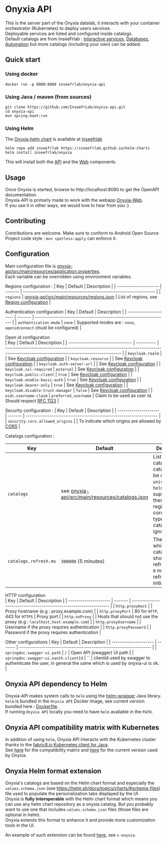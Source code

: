 # Onyxia API

This is the server part of the Onyxia datalab, it interacts with your container orchestrator (Kubernetes) to deploy users services.  
Deployable services are listed and configured inside catalogs.  
Default catalogs are from InseeFrlab : [Interactive services](https://inseefrlab.github.io/helm-charts-interactive-services), [Databases](https://inseefrlab.github.io/helm-charts-databases), [Automation](https://inseefrlab.github.io/helm-charts-automation) but more catalogs (including your own) can be added.

## Quick start

### Using docker

```
docker run -p 8080:8080 inseefrlab/onyxia-api
```

### Using Java / maven (from sources)

```
git clone https://github.com/InseeFrLab/onyxia-api.git
cd onyxia-api
mvn spring-boot:run
```

### Using Helm

The [Onyxia helm chart](https://github.com/InseeFrLab/helm-charts/tree/master/charts/onyxia) is available at [inseefrlab](https://github.com/InseeFrLab/helm-charts)

```
helm repo add inseefrlab https://inseefrlab.github.io/helm-charts
helm install inseefrlab/onyxia
```

This will install both the [API](https://github.com/InseeFrLab/onyxia-api) and the [Web](https://github.com/inseefrlab/onyxia-web) components.

## Usage

Once Onyxia is started, browse to http://localhost:8080 to get the OpenAPI documentation.  
Onyxia-API is primarly made to work with the webapp [Onyxia-Web](https://github.com/inseefrlab/onyxia-web).  
If you use it in other ways, we would love to hear from you :)

## Contributing

Contributions are welcome.
Make sure to conform to Android Open Source Project code style : `mvn spotless:apply` can enforce it.

## Configuration

Main configuration file is [onyxia-api/src/main/resources/application.properties](onyxia-api/src/main/resources/application.properties).  
Each variable can be overridden using environment variables.  

Regions configuration :
| Key | Default | Description |
| --------------------- | ------- | ------------------------------------------------------------------ |
| `regions` | [onyxia-api/src/main/resources/regions.json](onyxia-api/src/main/resources/regions.json) | List of regions, see [Region configuration](docs/region-configuration.md) |

Authentication configuration
| Key | Default | Description |
| --------------------- | ------- | ------------------------------------------------------------------ |
| `authentication.mode` | `none` | Supported modes are : `none`, `openidconnect` (must be configured) |

Open id configuration  
| Key | Default | Description |
| -------------------------------- | ---------- | ---------------------------------------------------------------------------------------------------------------------------------------- |
| `keycloak.realm` | | See [Keycloak configuration](https://www.keycloak.org/docs/latest/securing_apps/#_java_adapter_config) |
| `keycloak.resource` | | See [Keycloak configuration](https://www.keycloak.org/docs/latest/securing_apps/#_java_adapter_config) |
| `keycloak.auth-server-url` | | See [Keycloak configuration](https://www.keycloak.org/docs/latest/securing_apps/#_java_adapter_config) |
| `keycloak.ssl-required` | `external` | See [Keycloak configuration](https://www.keycloak.org/docs/latest/securing_apps/#_java_adapter_config) |
| `keycloak.public-client` | `true` | See [Keycloak configuration](https://www.keycloak.org/docs/latest/securing_apps/#_java_adapter_config) |
| `keycloak.enable-basic-auth` | `true` | See [Keycloak configuration](https://www.keycloak.org/docs/latest/securing_apps/#_java_adapter_config) |
| `keycloak.bearer-only` | `true` | See [Keycloak configuration](https://www.keycloak.org/docs/latest/securing_apps/#_java_adapter_config) |
| `keycloak.disable-trust-manager` | `false` | See [Keycloak configuration](https://www.keycloak.org/docs/latest/securing_apps/#_java_adapter_config) |
| `oidc.username-claim` | `preferred_username` | Claim to be used as user id. Should respect [RFC 1123](https://kubernetes.io/docs/concepts/overview/working-with-objects/names/#dns-label-names) |

Security configuration :
| Key | Default | Description |
| --------------------- | ------- | ------------------------------------------------------------------ |
| `security.cors.allowed_origins` | | To indicate which origins are allowed by [CORS](https://developer.mozilla.org/en-US/docs/Web/HTTP/CORS) |

Catalogs configuration :

| Key | Default | Description |
| --------------------- | ---------------------------------------------------------------------------------------------- | --------------------------------------------------------------------------------------------------------------------------------------------------------------------- |
| `catalogs` | see [onyxia-api/src/main/resources/catalogs.json](onyxia-api/src/main/resources/catalogs.json) | List of catalogs. Each catalog can be of type `universe` or `helm`. Mixing is supported. If there is no region of corresponding type then the catalog will be ignored |
| `catalogs.refresh.ms` | `300000` (5 minutes) | The rate at which the catalogs should be refreshed. `<= 0` means no refreshs after initial loading |

HTTP configuration  
| Key | Default | Description |
| --------------------- | ------- | ------------------------------------------------------------------ |
| `http.proxyHost` | | Proxy hostname (e.g : proxy.example.com) |
| `http.proxyPort` | 80 for `HTTP`, 443 for `HTTPS` | Proxy port |
| `http.noProxy` | | Hosts that should not use the proxy (e.g : `localhost,host.example.com`) |
| `http.proxyUsername` | | Username if the proxy requires authentication |
| `http.proxyPassword` | | Password if the proxy requires authentication |

Other configurations
| Key | Default | Description |
| --------------------- | ------- | ------------------------------------------------------------------ |
| `springdoc.swagger-ui.path` | `/` | Open API (swagger) UI path |
| `springdoc.swagger-ui.oauth.clientId` | `` | clientid used by swagger to authenticate the user, in general the same which is used by onyxia-ui is ok. |

## Onyxia API dependency to Helm

Onyxia-API makes system calls to `helm` using the [helm-wrapper](helm-wrapper) Java library.  
`helm` is bundled in the `Onyxia API` Docker image, see current version bundled here : [Dockerfile](onyxia-api/Dockerfile).  
If running `Onyxia API` locally you need to have `helm` available in the `PATH`.  

## Onyxia API compatibility matrix with Kubernetes

In addition of using `helm`, Onyxia API interacts with the Kubernetes cluster thanks to the [fabric8.io Kubernetes client for Java](https://github.com/fabric8io/kubernetes-client).  
See [here](https://github.com/fabric8io/kubernetes-client#kubernetes-compatibility-matrix) for the compatibility matrix and [here](helm-wrapper/pom.xml#L19) for the current version used by Onyxia.

## Onyxia Helm format extension

Onyxia's catalogs are based on the Helm chart format and especially the `values.schema.json` (see https://helm.sh/docs/topics/charts/#schema-files) file used to populate the personalization tabs displayed by the UI.  
Onyxia is **fully interoperable** with the Helm chart format which means you can use any helm chart repository as a onyxia catalog. But you probably want to use one that includes `values.schema.json` files (those files are optional in helm).  
Onyxia extends this format to enhance it and provide more customization tools in the UI.  

An example of such extension can be found [here](https://github.com/InseeFrLab/helm-charts-interactive-services/blob/main/charts/jupyter-python/values.schema.json#L190), see `x-onyxia`.